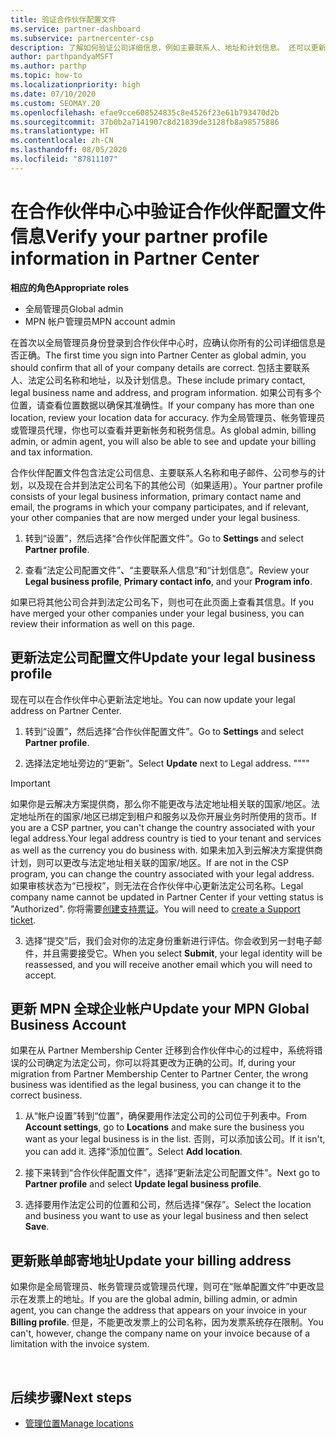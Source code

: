```yaml
---
title: 验证合作伙伴配置文件
ms.service: partner-dashboard
ms.subservice: partnercenter-csp
description: 了解如何验证公司详细信息，例如主要联系人、地址和计划信息。 还可以更新法律和帐单地址。
author: parthpandyaMSFT
ms.author: parthp
ms.topic: how-to
ms.localizationpriority: high
ms.date: 07/10/2020
ms.custom: SEOMAY.20
ms.openlocfilehash: efae9cce608524835c8e4526f23e61b793470d2b
ms.sourcegitcommit: 37b0b2a7141907c8d21839de3128fb8a98575886
ms.translationtype: HT
ms.contentlocale: zh-CN
ms.lasthandoff: 08/05/2020
ms.locfileid: "87811107"
---
```

# <a name="verify-your-partner-profile-information-in-partner-center"></a><span data-ttu-id="52e60-104">在合作伙伴中心中验证合作伙伴配置文件信息</span><span class="sxs-lookup"><span data-stu-id="52e60-104">Verify your partner profile information in Partner Center</span></span>

<span data-ttu-id="52e60-105">**相应的角色**</span><span class="sxs-lookup"><span data-stu-id="52e60-105">**Appropriate roles**</span></span>

- <span data-ttu-id="52e60-106">全局管理员</span><span class="sxs-lookup"><span data-stu-id="52e60-106">Global admin</span></span>
- <span data-ttu-id="52e60-107">MPN 帐户管理员</span><span class="sxs-lookup"><span data-stu-id="52e60-107">MPN account admin</span></span>

<span data-ttu-id="52e60-108">在首次以全局管理员身份登录到合作伙伴中心时，应确认你所有的公司详细信息是否正确。</span><span class="sxs-lookup"><span data-stu-id="52e60-108">The first time you sign into Partner Center as global admin, you should confirm that all of your company details are correct.</span></span> <span data-ttu-id="52e60-109">包括主要联系人、法定公司名称和地址，以及计划信息。</span><span class="sxs-lookup"><span data-stu-id="52e60-109">These include primary contact, legal business name and address, and program information.</span></span> <span data-ttu-id="52e60-110">如果公司有多个位置，请查看位置数据以确保其准确性。</span><span class="sxs-lookup"><span data-stu-id="52e60-110">If your company has more than one location, review your location data for accuracy.</span></span> <span data-ttu-id="52e60-111">作为全局管理员、帐务管理员或管理员代理，你也可以查看并更新帐务和税务信息。</span><span class="sxs-lookup"><span data-stu-id="52e60-111">As global admin, billing admin, or admin agent, you will also be able to see and update your billing and tax information.</span></span>

<span data-ttu-id="52e60-112">合作伙伴配置文件包含法定公司信息、主要联系人名称和电子邮件、公司参与的计划，以及现在合并到法定公司名下的其他公司（如果适用）。</span><span class="sxs-lookup"><span data-stu-id="52e60-112">Your partner profile consists of your legal business information, primary contact name and email, the programs in which your company participates, and if relevant, your other companies that are now merged under your legal business.</span></span>

1. <span data-ttu-id="52e60-113">转到“设置”，然后选择“合作伙伴配置文件”。</span><span class="sxs-lookup"><span data-stu-id="52e60-113">Go to **Settings** and select **Partner profile**.</span></span>

2. <span data-ttu-id="52e60-114">查看“法定公司配置文件”、“主要联系人信息”和“计划信息”。</span><span class="sxs-lookup"><span data-stu-id="52e60-114">Review your **Legal business profile**, **Primary contact info**, and your **Program info**.</span></span>

<span data-ttu-id="52e60-115">如果已将其他公司合并到法定公司名下，则也可在此页面上查看其信息。</span><span class="sxs-lookup"><span data-stu-id="52e60-115">If you have merged your other companies under your legal business, you can review their information as well on this page.</span></span>

## <a name="update-your-legal-business-profile"></a><span data-ttu-id="52e60-116">更新法定公司配置文件</span><span class="sxs-lookup"><span data-stu-id="52e60-116">Update your legal business profile</span></span>

<span data-ttu-id="52e60-117">现在可以在合作伙伴中心更新法定地址。</span><span class="sxs-lookup"><span data-stu-id="52e60-117">You can now update your legal address on Partner Center.</span></span>

1. <span data-ttu-id="52e60-118">转到“设置”，然后选择“合作伙伴配置文件”。</span><span class="sxs-lookup"><span data-stu-id="52e60-118">Go to **Settings** and select **Partner profile**.</span></span> 

2. <span data-ttu-id="52e60-119">选择法定地址旁边的“更新”。</span><span class="sxs-lookup"><span data-stu-id="52e60-119">Select **Update** next to Legal address.</span></span> <span data-ttu-id="52e60-120">""</span><span class="sxs-lookup"><span data-stu-id="52e60-120">""</span></span>

>[!Important]
><span data-ttu-id="52e60-121">如果你是云解决方案提供商，那么你不能更改与法定地址相关联的国家/地区。法定地址所在的国家/地区已绑定到租户和服务以及你开展业务时所使用的货币。</span><span class="sxs-lookup"><span data-stu-id="52e60-121">If you are a CSP partner, you can't change the country associated with your legal address.Your legal address country is tied to your tenant and services as well as the currency you do business with.</span></span> <span data-ttu-id="52e60-122">如果未加入到云解决方案提供商计划，则可以更改与法定地址相关联的国家/地区。</span><span class="sxs-lookup"><span data-stu-id="52e60-122">If are not in the CSP program, you can change the country associated with your legal address.</span></span> <span data-ttu-id="52e60-123">如果审核状态为“已授权”，则无法在合作伙伴中心更新法定公司名称。</span><span class="sxs-lookup"><span data-stu-id="52e60-123">Legal company name cannot be updated in Partner Center if your vetting status is "Authorized".</span></span> <span data-ttu-id="52e60-124">你将需要[创建支持票证](https://partner.microsoft.com/dashboard/support/csp/servicerequests/create?stage=2&topicid=eb74583c-61b3-2124-bffc-00920e0ae772)。</span><span class="sxs-lookup"><span data-stu-id="52e60-124">You will need to [create a Support ticket](https://partner.microsoft.com/dashboard/support/csp/servicerequests/create?stage=2&topicid=eb74583c-61b3-2124-bffc-00920e0ae772).</span></span>

3. <span data-ttu-id="52e60-125">选择“提交”后，我们会对你的法定身份重新进行评估。你会收到另一封电子邮件，并且需要接受它。</span><span class="sxs-lookup"><span data-stu-id="52e60-125">When you select **Submit**, your legal identity will be reassessed, and you will receive another email which you will need to accept.</span></span>

## <a name="update-your-mpn-global-business-account"></a><span data-ttu-id="52e60-126">更新 MPN 全球企业帐户</span><span class="sxs-lookup"><span data-stu-id="52e60-126">Update your MPN Global Business Account</span></span>

<span data-ttu-id="52e60-127">如果在从 Partner Membership Center 迁移到合作伙伴中心的过程中，系统将错误的公司确定为法定公司，你可以将其更改为正确的公司。</span><span class="sxs-lookup"><span data-stu-id="52e60-127">If, during your migration from Partner Membership Center to Partner Center, the wrong business was identified as the legal business, you can change it to the correct business.</span></span>

1. <span data-ttu-id="52e60-128">从“帐户设置”转到“位置”，确保要用作法定公司的公司位于列表中。</span><span class="sxs-lookup"><span data-stu-id="52e60-128">From **Account settings**, go to **Locations** and make sure the business you want as your legal business is in the list.</span></span> <span data-ttu-id="52e60-129">否则，可以添加该公司。</span><span class="sxs-lookup"><span data-stu-id="52e60-129">If it isn't, you can add it.</span></span> <span data-ttu-id="52e60-130">选择“添加位置”。</span><span class="sxs-lookup"><span data-stu-id="52e60-130">Select **Add location**.</span></span>

2. <span data-ttu-id="52e60-131">接下来转到“合作伙伴配置文件”，选择“更新法定公司配置文件”。</span><span class="sxs-lookup"><span data-stu-id="52e60-131">Next go to **Partner profile** and select **Update legal business profile**.</span></span>

3. <span data-ttu-id="52e60-132">选择要用作法定公司的位置和公司，然后选择“保存”。</span><span class="sxs-lookup"><span data-stu-id="52e60-132">Select the location and business you want to use as your legal business and then select **Save**.</span></span>

## <a name="update-your-billing-address"></a><span data-ttu-id="52e60-133">更新账单邮寄地址</span><span class="sxs-lookup"><span data-stu-id="52e60-133">Update your billing address</span></span>

<span data-ttu-id="52e60-134">如果你是全局管理员、帐务管理员或管理员代理，则可在“账单配置文件”中更改显示在发票上的地址。</span><span class="sxs-lookup"><span data-stu-id="52e60-134">If you are the global admin, billing admin, or admin agent, you can change the address that appears on your invoice in your **Billing profile**.</span></span> <span data-ttu-id="52e60-135">但是，不能更改发票上的公司名称，因为发票系统存在限制。</span><span class="sxs-lookup"><span data-stu-id="52e60-135">You can't, however, change the company name on your invoice because of a limitation with the invoice system.</span></span>

 
## <a name="next-steps"></a><span data-ttu-id="52e60-136">后续步骤</span><span class="sxs-lookup"><span data-stu-id="52e60-136">Next steps</span></span>

- [<span data-ttu-id="52e60-137">管理位置</span><span class="sxs-lookup"><span data-stu-id="52e60-137">Manage locations</span></span>](manage-locations.md)

